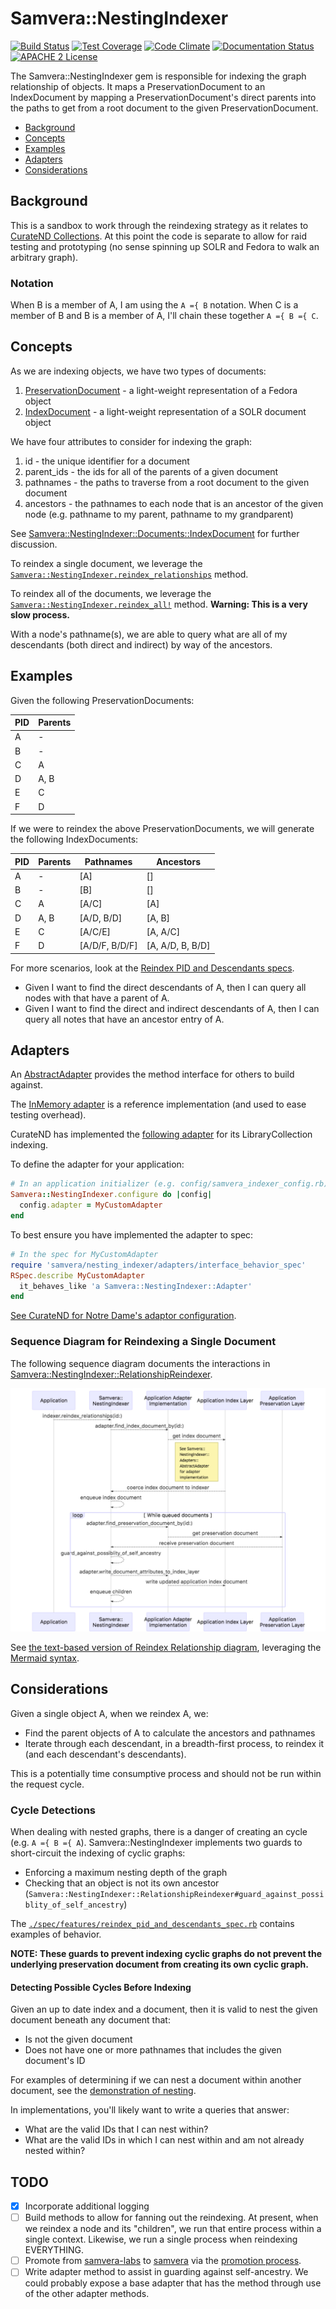 # Samvera::NestingIndexer

[![Build Status](https://travis-ci.org/samvera-labs/samvera-nesting_indexer.png?branch=master)](https://travis-ci.org/samvera-labs/samvera-nesting_indexer)
[![Test Coverage](https://codeclimate.com/github/samvera-labs/samvera-nesting_indexer/badges/coverage.svg)](https://codeclimate.com/github/samvera-labs/samvera-nesting_indexer)
[![Code Climate](https://codeclimate.com/github/samvera-labs/samvera-nesting_indexer.png)](https://codeclimate.com/github/samvera-labs/samvera-nesting_indexer)
[![Documentation Status](http://inch-ci.org/github/samvera-labs/samvera-nesting_indexer.svg?branch=master)](http://inch-ci.org/github/samvera-labs/samvera-nesting_indexer)
[![APACHE 2 License](http://img.shields.io/badge/APACHE2-license-blue.svg)](./LICENSE)

The Samvera::NestingIndexer gem is responsible for indexing the graph relationship of objects. It maps a PreservationDocument to an IndexDocument by mapping a PreservationDocument's direct parents into the paths to get from a root document to the given PreservationDocument.

* [Background](#background)
* [Concepts](#concepts)
* [Examples](#examples)
* [Adapters](#adapters)
* [Considerations](#considerations)

## Background

This is a sandbox to work through the reindexing strategy as it relates to [CurateND Collections](https://github.com/ndlib/samvera_nd/issues/420). At this point the code is separate to allow for raid testing and prototyping (no sense spinning up SOLR and Fedora to walk an arbitrary graph).

### Notation

When B is a member of A, I am using the `A ={ B` notation. When C is a member of B and B is a member of A, I'll chain these together `A ={ B ={ C`.

## Concepts

As we are indexing objects, we have two types of documents:

1. [PreservationDocument](./lib/samvera/nesting_indexer/documents.rb) - a light-weight representation of a Fedora object
2. [IndexDocument](./lib/samvera/nesting_indexer/documents.rb) - a light-weight representation of a SOLR document object

We have four attributes to consider for indexing the graph:

1. id - the unique identifier for a document
2. parent_ids - the ids for all of the parents of a given document
3. pathnames - the paths to traverse from a root document to the given document
4. ancestors - the pathnames to each node that is an ancestor of the given node (e.g. pathname to my parent, pathname to my grandparent)

See [Samvera::NestingIndexer::Documents::IndexDocument](./lib/samvera/nesting_indexer/documents.rb) for further discussion.

To reindex a single document, we leverage the [`Samvera::NestingIndexer.reindex_relationships`](./lib/samvera/nesting_indexer.rb) method.

To reindex all of the documents, we leverage the [`Samvera::NestingIndexer.reindex_all!`](lib/samvera/nesting_indexer.rb) method. **Warning: This is a very slow process.**

With a node's pathname(s), we are able to query what are all of my descendants (both direct and indirect) by way of the ancestors.

## Examples

Given the following PreservationDocuments:

| PID | Parents |
|-----|---------|
| A   | -       |
| B   | -       |
| C   | A       |
| D   | A, B    |
| E   | C       |
| F   | D       |

If we were to reindex the above PreservationDocuments, we will generate the following IndexDocuments:

| PID | Parents | Pathnames      | Ancestors        |
|-----|---------|----------------|------------------|
| A   | -       | [A]            | []               |
| B   | -       | [B]            | []               |
| C   | A       | [A/C]          | [A]              |
| D   | A, B    | [A/D, B/D]     | [A, B]           |
| E   | C       | [A/C/E]        | [A, A/C]         |
| F   | D       | [A/D/F, B/D/F] | [A, A/D, B, B/D] |

For more scenarios, look at the [Reindex PID and Descendants specs](./spec/features/reindex_id_and_descendants_spec.rb).

* Given I want to find the direct descendants of A, then I can query all nodes with that have a parent of A.
* Given I want to find the direct and indirect descendants of A, then I can query all notes that have an ancestor entry of A.

## Adapters

An [AbstractAdapter](./lib/samvera/nesting_indexer/adapters/abstract_adapter.rb) provides the method interface for others to build against.

The [InMemory adapter](./lib/samvera/nesting_indexer/adapters/in_memory_adapter.rb) is a reference implementation (and used to ease testing overhead).

CurateND has implemented the [following adapter](https://github.com/ndlib/samvera_nd/blob/master/lib/samvera/library_collection_indexing_adapter.rb) for its LibraryCollection indexing.

To define the adapter for your application:

```ruby
# In an application initializer (e.g. config/samvera_indexer_config.rb)
Samvera::NestingIndexer.configure do |config|
  config.adapter = MyCustomAdapter
end
```

To best ensure you have implemented the adapter to spec:

```ruby
# In the spec for MyCustomAdapter
require 'samvera/nesting_indexer/adapters/interface_behavior_spec'
RSpec.describe MyCustomAdapter
  it_behaves_like 'a Samvera::NestingIndexer::Adapter'
end
```

[See CurateND for Notre Dame's adaptor configuration](https://github.com/ndlib/samvera_nd/blob/6fbe79c9725c0f8b4641981044ec250c5163053b/config/initializers/samvera_config.rb#L32-L35).

### Sequence Diagram for Reindexing a Single Document

The following sequence diagram documents the interactions in [Samvera::NestingIndexer::RelationshipReindexer](lib/samvera/nesting_indexer/relationship_reindexer.rb).

![Reindex Relationship Diagram](documentation/reindex_relationship.mermaid.jpg)

See [the text-based version of Reindex Relationship diagram](documentation/reindex_relationship.mermaid), leveraging the [Mermaid syntax](https://mermaidjs.github.io).

## Considerations

Given a single object A, when we reindex A, we:

* Find the parent objects of A to calculate the ancestors and pathnames
* Iterate through each descendant, in a breadth-first process, to reindex it (and each descendant's descendants).

This is a potentially time consumptive process and should not be run within the request cycle.

### Cycle Detections

When dealing with nested graphs, there is a danger of creating an cycle (e.g. `A ={ B ={ A`). Samvera::NestingIndexer implements two guards to short-circuit the indexing of cyclic graphs:

* Enforcing a maximum nesting depth of the graph
* Checking that an object is not its own ancestor (`Samvera::NestingIndexer::RelationshipReindexer#guard_against_possiblity_of_self_ancestry`)

The [`./spec/features/reindex_pid_and_descendants_spec.rb`](spec/features/reindex_pid_and_descendants_spec.rb) contains examples of behavior.

**NOTE: These guards to prevent indexing cyclic graphs do not prevent the underlying preservation document from creating its own cyclic graph.**

#### Detecting Possible Cycles Before Indexing

Given an up to date index and a document, then it is valid to nest the given document beneath any document that:

* Is not the given document
* Does not have one or more pathnames that includes the given document's ID

For examples of determining if we can nest a document within another document, see the [demonstration of nesting](./spec/features/demonstrating_nesting_spec.rb).

In implementations, you'll likely want to write a queries that answer:

* What are the valid IDs that I can nest within?
* What are the valid IDs in which I can nest within and am not already nested within?

## TODO

- [X] Incorporate additional logging
- [ ] Build methods to allow for fanning out the reindexing. At present, when we reindex a node and its "children", we run that entire process within a single context. Likewise, we run a single process when reindexing EVERYTHING.
- [ ] Promote from [samvera-labs](https://github.com/samvera-labs) to [samvera](https://github.com/samvera) via the [promotion process](http://samvera-labs.github.io/promotion.html).
- [ ] Write adapter method to assist in guarding against self-ancestry. We could probably expose a base adapter that has the method through use of the other adapter methods.
